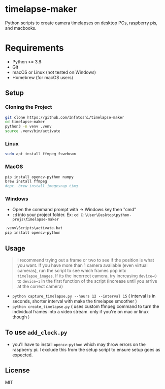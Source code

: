 # timelapse-maker

Python scripts to create camera timelapses on desktop PCs, raspberry pis, and macbooks.

# Requirements
- Python >= 3.8
- Git
- macOS or Linux (not tested on Windows)
- Homebrew (for macOS users)

## Setup
### Cloning the Project
```bash
git clone https://github.com/Infatoshi/timelapse-maker
cd timelapse-maker
python3 -m venv .venv
source .venv/bin/activate
```

### Linux
```bash
sudo apt install ffmpeg fswebcam
```

### MacOS
```bash 
pip install opencv-python numpy
brew install ffmpeg
#opt. brew install imagesnap timg
```

### Windows
- Open the command prompt with -> Windows key then "cmd"
- `cd` into your project folder. Ex: `cd C:\User\Desktop\python-projs\timelapse-maker`
```bash
.venv\Scripts\activate.bat
pip install opencv-python
```

## Usage
> I recommend trying out a frame or two to see if the position is what you want. If you have more than 1 camera available (even virtual cameras), run the script to see which frames pop into `timelapse_images`. If its the incorrect camera, try increasing `device=0` to `device=1` in the first function of the script (increase until you arrive at the correct camera)

- `python capture_timelapse.py --hours 12 --interval 15` ( interval is in seconds, shorter interval with make the timelapse smoother )
- `python create_timelapse.py` ( uses custom ffmpeg command to turn the individual frames into a video stream. only if you're on mac or linux though )

## To use `add_clock.py`
- you'll have to install `opencv-python` which may throw errors on the raspberry pi. I exclude this from the setup script to ensure setup goes as expected.

## License

MIT

